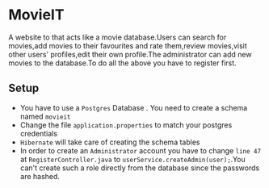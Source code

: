# MovieIT
A website to that acts like a movie database.Users can search for movies,add movies to their favourites and rate them,review movies,visit other users' profiles,edit their own profile.The administrator can add new movies to the database.To do all the above you have to register first.

## Setup
* You have to use a `Postgres` Database . You need to create a schema named `movieit`
* Change the file `application.properties` to match your postgres credentials
* `Hibernate` will take care of creating the schema tables
* In order to create an `Administrator` account you have to change `line 47` at `RegisterController.java` to `userService.createAdmin(user);`.You can't create such a role directly from the database since the passwords are hashed.
